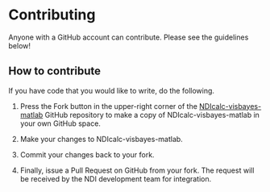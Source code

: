 # Contributing

Anyone with a GitHub account can contribute. Please see the guidelines below!

## How to contribute

If you have code that you would like to write, do the following.

1. Press the Fork button in the upper-right corner of the [NDIcalc-visbayes-matlab](https://github.com/VH-Lab/NDIcalc-visbayes-matlab/) GitHub repository to make a copy of NDIcalc-visbayes-matlab in your own GitHub space.

2. Make your changes to NDIcalc-visbayes-matlab.

3. Commit your changes back to your fork.

4. Finally, issue a Pull Request on GitHub from your fork. The request will be received by the NDI development team for integration.



